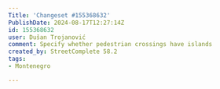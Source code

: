 ```yaml
---
Title: 'Changeset #155368632'
PublishDate: 2024-08-17T12:27:14Z
id: 155368632
user: Dušan Trojanović
comment: Specify whether pedestrian crossings have islands
created_by: StreetComplete 58.2
tags:
- Montenegro

---
```

